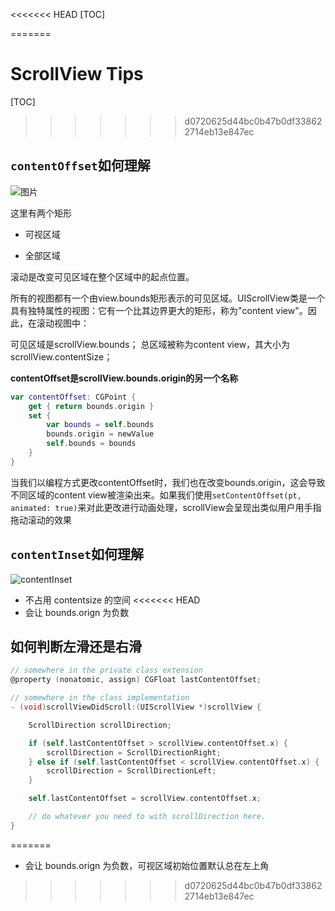 <<<<<<< HEAD
[TOC]





=======
# ScrollView Tips

[TOC]

>>>>>>> d0720625d44bc0b47b0df338622714eb13e847ec
## `contentOffset`如何理解

![图片](https://i.stack.imgur.com/oCKJr.png#pic_left)

这里有两个矩形

- 可视区域

- 全部区域

滚动是改变可见区域在整个区域中的起点位置。

所有的视图都有一个由view.bounds矩形表示的可见区域。UIScrollView类是一个具有独特属性的视图：它有一个比其边界更大的矩形，称为"content view"。因此，在滚动视图中：

可见区域是scrollView.bounds；
总区域被称为content view，其大小为scrollView.contentSize；

**contentOffset是scrollView.bounds.origin的另一个名称**

```swift
var contentOffset: CGPoint { 
    get { return bounds.origin }
    set {
        var bounds = self.bounds
        bounds.origin = newValue
        self.bounds = bounds
    }   
}
```

当我们以编程方式更改contentOffset时，我们也在改变bounds.origin，这会导致不同区域的content view被渲染出来。如果我们使用`setContentOffset(pt, animated: true)`来对此更改进行动画处理，scrollView会呈现出类似用户用手指拖动滚动的效果



## `contentInset`如何理解

![contentInset](https://developer.apple.com/library/archive/documentation/WindowsViews/Conceptual/UIScrollView_pg/Art/contentSize_contentInset.jpg)

- 不占用 contentsize 的空间
<<<<<<< HEAD
- 会让 bounds.orign 为负数



## 如何判断左滑还是右滑

```objective-c
// somewhere in the private class extension
@property (nonatomic, assign) CGFloat lastContentOffset;

// somewhere in the class implementation
- (void)scrollViewDidScroll:(UIScrollView *)scrollView {

    ScrollDirection scrollDirection;

    if (self.lastContentOffset > scrollView.contentOffset.x) {
        scrollDirection = ScrollDirectionRight;
    } else if (self.lastContentOffset < scrollView.contentOffset.x) {
        scrollDirection = ScrollDirectionLeft;
    }

    self.lastContentOffset = scrollView.contentOffset.x;

    // do whatever you need to with scrollDirection here.    
}
```
=======
- 会让 bounds.orign 为负数，可视区域初始位置默认总在左上角
>>>>>>> d0720625d44bc0b47b0df338622714eb13e847ec
